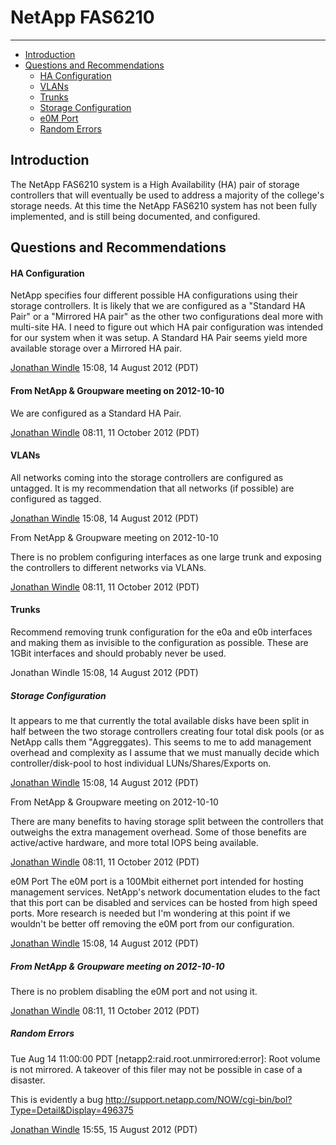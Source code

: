 # NetApp FAS6210
---
 
- [Introduction](#introduction)
- [Questions and Recommendations](#question-and-recommendation)
  - [HA Configuration](#ha-configuration)
  - [VLANs](#vlans)
  - [Trunks](#trucks)
  - [Storage Configuration](#storage-configuration)
  - [e0M Port](#e0m=port)
  - [Random Errors](#random-error)
  
<span id="introduction"></span>
## Introduction
The NetApp FAS6210 system is a High Availability (HA) pair of storage controllers that will eventually be used to address a majority of the college's storage needs. At this time the NetApp FAS6210 system has not been fully implemented, and is still being documented, and configured.

<span id="question-and-recommendation"></span>
## Questions and Recommendations

<span id="ha-configuration"></span>
#### HA Configuration

NetApp specifies four different possible HA configurations using their storage controllers. It is likely that we are configured as a "Standard HA Pair" or a "Mirrored HA pair" as the other two configurations deal more with multi-site HA. I need to figure out which HA pair configuration was intended for our system when it was setup. A Standard HA Pair seems yield more available storage over a Mirrored HA pair.

[Jonathan Windle](https://wikiwiki.bellevuecollege.edu/wiki/User:Jwindle) 15:08, 14 August 2012 (PDT)


#### From NetApp & Groupware meeting on 2012-10-10

We are configured as a Standard HA Pair.

[Jonathan Windle](https://wikiwiki.bellevuecollege.edu/wiki/User:Jwindle) 08:11, 11 October 2012 (PDT)
<span id="vlans"></span>
#### VLANs
All networks coming into the storage controllers are configured as untagged. It is my recommendation that all networks (if possible) are configured as tagged.

[Jonathan Windle](https://wikiwiki.bellevuecollege.edu/wiki/User:Jwindle) 15:08, 14 August 2012 (PDT)


From NetApp & Groupware meeting on 2012-10-10

There is no problem configuring interfaces as one large trunk and exposing the controllers to different networks via VLANs.

[Jonathan Windle](https://wikiwiki.bellevuecollege.edu/wiki/User:Jwindle) 08:11, 11 October 2012 (PDT)

<span id="trucks"></span>
#### Trunks
Recommend removing trunk configuration for the e0a and e0b interfaces and making them as invisible to the configuration as possible. These are 1GBit interfaces and should probably never be used.

Jonathan Windle 15:08, 14 August 2012 (PDT)

<span id="storage-configuration"></span>
##### Storage Configuration
It appears to me that currently the total available disks have been split in half between the two storage controllers creating four total disk pools (or as NetApp calls them "Aggreggates). This seems to me to add management overhead and complexity as I assume that we must manually decide which controller/disk-pool to host individual LUNs/Shares/Exports on.

[Jonathan Windle](https://wikiwiki.bellevuecollege.edu/wiki/User:Jwindle) 15:08, 14 August 2012 (PDT)


From NetApp & Groupware meeting on 2012-10-10

There are many benefits to having storage split between the controllers that outweighs the extra management overhead. Some of those benefits are active/active hardware, and more total IOPS being available.

[Jonathan Windle](https://wikiwiki.bellevuecollege.edu/wiki/User:Jwindle) 08:11, 11 October 2012 (PDT)

<span id="e0m=port"></span>
e0M Port
The e0M port is a 100Mbit eithernet port intended for hosting management services. NetApp's network documentation eludes to the fact that this port can be disabled and services can be hosted from high speed ports. More research is needed but I'm wondering at this point if we wouldn't be better off removing the e0M port from our configuration.

[Jonathan Windle](https://wikiwiki.bellevuecollege.edu/wiki/User:Jwindle) 15:08, 14 August 2012 (PDT)


##### From NetApp & Groupware meeting on 2012-10-10

There is no problem disabling the e0M port and not using it.

[Jonathan Windle](https://wikiwiki.bellevuecollege.edu/wiki/User:Jwindle) 08:11, 11 October 2012 (PDT)

<span id="random-error"></span>
##### Random Errors
Tue Aug 14 11:00:00 PDT [netapp2:raid.root.unmirrored:error]: Root volume is not mirrored. A takeover of this filer may not be possible in case of a disaster.


This is evidently a bug http://support.netapp.com/NOW/cgi-bin/bol?Type=Detail&Display=496375

[Jonathan Windle](https://wikiwiki.bellevuecollege.edu/wiki/User:Jwindle) 15:55, 15 August 2012 (PDT)